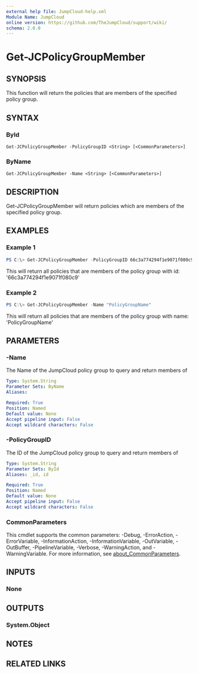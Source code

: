 ```yaml
---
external help file: JumpCloud-help.xml
Module Name: JumpCloud
online version: https://github.com/TheJumpCloud/support/wiki/
schema: 2.0.0
---
```


# Get-JCPolicyGroupMember

## SYNOPSIS

This function will return the policies that are members of the specified policy group.

## SYNTAX

### ById
```
Get-JCPolicyGroupMember -PolicyGroupID <String> [<CommonParameters>]
```

### ByName
```
Get-JCPolicyGroupMember -Name <String> [<CommonParameters>]
```

## DESCRIPTION

Get-JCPolicyGroupMember will return policies which are members of the specified policy group.

## EXAMPLES

### Example 1

```powershell
PS C:\> Get-JCPolicyGroupMember -PolicyGroupID 66c3a774294f1e9071f080c9
```

This will return all policies that are members of the policy group with id: '66c3a774294f1e9071f080c9'

### Example 2

```powershell
PS C:\> Get-JCPolicyGroupMember -Name "PolicyGroupName"
```

This will return all policies that are members of the policy group with name: 'PolicyGroupName'

## PARAMETERS

### -Name

The Name of the JumpCloud policy group to query and return members of

```yaml
Type: System.String
Parameter Sets: ByName
Aliases:

Required: True
Position: Named
Default value: None
Accept pipeline input: False
Accept wildcard characters: False
```

### -PolicyGroupID

The ID of the JumpCloud policy group to query and return members of

```yaml
Type: System.String
Parameter Sets: ById
Aliases: _id, id

Required: True
Position: Named
Default value: None
Accept pipeline input: False
Accept wildcard characters: False
```

### CommonParameters
This cmdlet supports the common parameters: -Debug, -ErrorAction, -ErrorVariable, -InformationAction, -InformationVariable, -OutVariable, -OutBuffer, -PipelineVariable, -Verbose, -WarningAction, and -WarningVariable. For more information, see [about_CommonParameters](http://go.microsoft.com/fwlink/?LinkID=113216).

## INPUTS

### None
## OUTPUTS

### System.Object
## NOTES

## RELATED LINKS
